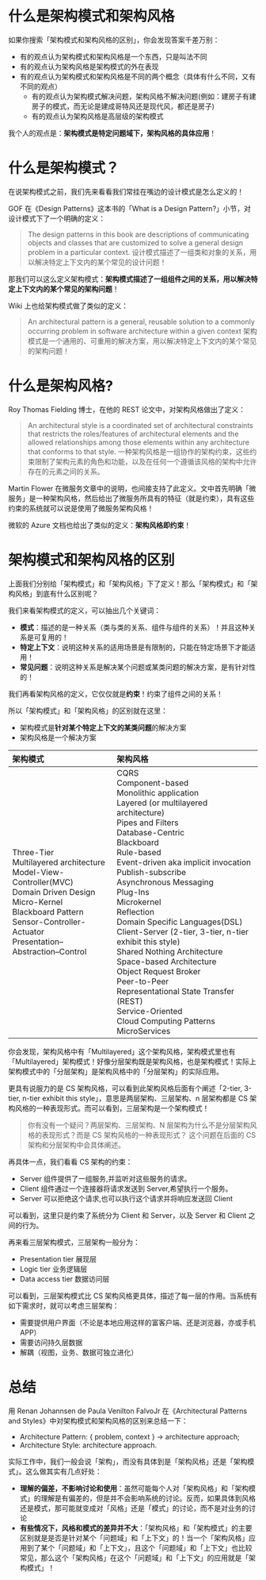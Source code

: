 # 什么是架构模式和架构风格

如果你搜索「架构模式和架构风格的区别」，你会发现答案千差万别：

- 有的观点认为架构模式和架构风格是一个东西，只是叫法不同
- 有的观点认为架构风格是架构模式的外在表现
- 有的观点认为架构模式和架构风格是不同的两个概念（具体有什么不同，又有不同的观点）
  - 有的观点认为架构模式解决问题，架构风格不解决问题(例如：建房子有建房子的模式，而无论是建成哥特风还是现代风，都还是房子)
  - 有的观点认为架构风格是高层级的架构模式

我个人的观点是：**架构模式是特定问题域下，架构风格的具体应用**！

# 什么是架构模式？

在说架构模式之前，我们先来看看我们常挂在嘴边的设计模式是怎么定义的！

GOF 在《Design Patterns》这本书的「What is a Design Pattern?」小节，对设计模式下了一个明确的定义：

> The design patterns in this book are descriptions of communicating objects and classes that are customized to solve a general design problem in a particular context.
> 设计模式描述了一组类和对象的关系，用以解决特定上下文内的某个常见的设计问题！

那我们可以这么定义架构模式：**架构模式描述了一组组件之间的关系，用以解决特定上下文内的某个常见的架构问题**！

Wiki 上也给架构模式做了类似的定义：

> An architectural pattern is a general, reusable solution to a commonly occurring problem in software architecture within a given context
> 架构模式是一个通用的、可重用的解决方案，用以解决特定上下文内的某个常见的架构问题！

# 什么是架构风格?

Roy Thomas Fielding 博士，在他的 REST 论文中，对架构风格做出了定义：

> An architectural style is a coordinated set of architectural constraints that restricts the roles/features of architectural elements and the allowed relationships among those elements within any architecture that conforms to that style.
> 一种架构风格是一组协作的架构约束，这些约束限制了架构元素的角色和功能，以及在任何一个遵循该风格的架构中允许存在的元素之间的关系。

Martin Flower 在微服务文章中的说明，也间接支持了此定义。文中首先明确「微服务」是一种架构风格，然后给出了微服务所具有的特征（就是约束），具有这些约束的系统就可以说是使用了微服务架构风格！

微软的 Azure 文档也给出了类似的定义：**架构风格即约束**！

# 架构模式和架构风格的区别

上面我们分别给「架构模式」和「架构风格」下了定义！那么「架构模式」和「架构风格」到底有什么区别呢？

我们来看架构模式的定义，可以抽出几个关键词：

- **模式**：描述的是一种关系（类与类的关系、组件与组件的关系）！并且这种关系是可复用的！
- **特定上下文**：说明这种关系的适用场景是有限制的，只能在特定场景下才能适用！
- **常见问题**：说明这种关系是解决某个问题或某类问题的解决方案，是有针对性的！

我们再看架构风格的定义，它仅仅就是**约束**！约束了组件之间的关系！

所以「架构模式」和「架构风格」的区别就在这里：

- 架构模式是**针对某个特定上下文的某类问题**的解决方案
- 架构风格是一个解决方案

| 架构模式                                                                                                                                                                                                                   | 架构风格                                                                                                                                                                                                                                                                                                                                                                                                                                                                                                                                                                                                                                                                          |
| :------------------------------------------------------------------------------------------------------------------------------------------------------------------------------------------------------------------------- | :-------------------------------------------------------------------------------------------------------------------------------------------------------------------------------------------------------------------------------------------------------------------------------------------------------------------------------------------------------------------------------------------------------------------------------------------------------------------------------------------------------------------------------------------------------------------------------------------------------------------------------------------------------------------------------- |
| Three-Tier <br />Multilayered architecture <br />Model-View-Controller(MVC) <br />Domain Driven Design <br />Micro-Kernel <br />Blackboard Pattern <br />Sensor-Controller-Actuator <br />Presentation–Abstraction–Control | CQRS <br />Component-based <br />Monolithic application<br />Layered (or multilayered architecture) <br />Pipes and Filters <br />Database-Centric<br />Blackboard <br />Rule-based <br />Event-driven aka implicit invocation <br />Publish-subscribe <br />Asynchronous Messaging <br />Plug-Ins <br />Microkernel <br />Reflection <br />Domain Specific Languages(DSL) <br />Client-Server (2-tier, 3-tier, n-tier exhibit this style) <br />Shared Nothing Architecture <br />Space-based Architecture <br />Object Request Broker <br />Peer-to-Peer <br />Representational State Transfer (REST) <br />Service-Oriented <br />Cloud Computing Patterns <br />MicroServices |

你会发现，架构风格中有「Multilayered」这个架构风格，架构模式里也有「Multilayered」架构模式！好像分层架构既是架构风格，也是架构模式！实际上架构模式中的「分层架构」是架构风格中的「分层架构」的实际应用。

更具有说服力的是 CS 架构风格，可以看到此架构风格后面有个阐述「2-tier, 3-tier, n-tier exhibit this style」，意思是两层架构、三层架构、n 层架构都是 CS 架构风格的一种表现形式。而可以看到，三层架构是一个架构模式！

> 你有没有一个疑问？两层架构、三层架构、N 层架构为什么不是分层架构风格的表现形式？而是 CS 架构风格的一种表现形式？
> 这个问题在后面的 CS 架构和分层架构中会具体阐述。

再具体一点，我们看看 CS 架构的约束：

- Server 组件提供了一组服务,并监听对这些服务的请求。
- Client 组件通过一个连接器将请求发送到 Server,希望执行一个服务。
- Server 可以拒绝这个请求,也可以执行这个请求并将响应发送回 Client

可以看到，这里只是约束了系统分为 Client 和 Server，以及 Server 和 Client 之间的行为。

再来看三层架构模式，三层架构一般分为：

- Presentation tier 展现层
- Logic tier 业务逻辑层
- Data access tier 数据访问层

可以看到，三层架构模式比 CS 架构风格更具体，描述了每一层的作用。当系统有如下需求时，就可以考虑三层架构：

- 需要提供用户界面（不论是本地应用这样的富客户端、还是浏览器，亦或手机 APP）
- 需要访问持久层数据
- 解耦（视图，业务、数据可独立进化）

# 总结

用 Renan Johannsen de Paula Venilton FalvoJr 在《Architectural Patterns and Styles》中对架构模式和架构风格的区别来总结一下：

- Architecture Pattern: { problem, context } → architecture approach;
- Architecture Style: architecture approach.

实际工作中，我们一般会说「架构」，而没有具体到是「架构风格」还是「架构模式」。这么做其实有几点好处：

- **理解的偏差，不影响讨论和使用**：虽然可能每个人对「架构风格」和「架构模式」的理解是有偏差的，但是并不会影响系统的讨论。反而，如果具体到风格还是模式，那可能就变成对「风格」还是「模式」的讨论，而不是对业务的讨论
- **有些情况下，风格和模式的差异并不大**：「架构风格」和「架构模式」的主要区别就是是否是针对某个「问题域」和「上下文」的！当一个「架构风格」应用到了某个「问题域」和「上下文」，且这个「问题域」和「上下文」也比较常见，那么这个「架构风格」在这个「问题域」和「上下文」的应用就是「架构模式」！
